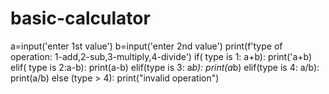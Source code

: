 # basic-calculator
a=input('enter 1st value')
b=input('enter 2nd value')
print(f'type of operation: 1-add,2-sub,3-multiply,4-divide')
if( type is 1: a+b):
  print('a+b)
elif( type is 2:a-b):
 print(a-b)
elif(type is 3: a*b):
 print(a*b)
elif(type is 4: a/b):
 print(a/b)
else (type > 4):
 print("invalid operation")
